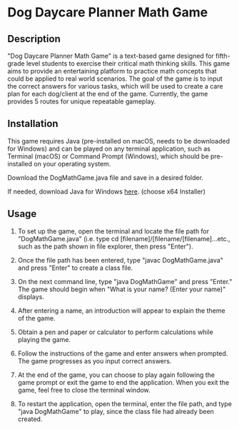 # Dog Daycare Planner Math Game

## Description
"Dog Daycare Planner Math Game" is a text-based game designed for fifth-grade level students to exercise their critical math thinking skills. 
This game aims to provide an entertaining platform to practice math concepts that could be applied to real world scenarios.
The goal of the game is to input the correct answers for various tasks, which will be used to create a care plan for each dog/client at the end of the game. 
Currently, the game provides 5 routes for unique repeatable gameplay. 

## Installation
This game requires Java (pre-installed on macOS, needs to be downloaded for Windows) and can be played on any terminal application, such as Terminal (macOS) or Command Prompt (Windows), which should be pre-installed on your operating system.  

Download the DogMathGame.java file and save in a desired folder.

If needed, download Java for Windows [here](https://www.oracle.com/java/technologies/downloads/#jdk21-windows). (choose x64 Installer)

## Usage
1. To set up the game, open the terminal and locate the file path for "DogMathGame.java" (i.e. type cd [filename]/[filename/[filename]...etc., such as the path shown in file explorer, then press "Enter").

2. Once the file path has been entered, type "javac DogMathGame.java" and press "Enter" to create a class file.

3. On the next command line, type "java DogMathGame" and press "Enter." The game should begin when "What is your name? (Enter your name)" displays. 

4. After entering a name, an introduction will appear to explain the theme of the game.

5. Obtain a pen and paper or calculator to perform calculations while playing the game.

6. Follow the instructions of the game and enter answers when prompted. The game progresses as you input correct answers.

7. At the end of the game, you can choose to play again following the game prompt or exit the game to end the application. When you exit the game, feel free to close the terminal window. 

8. To restart the application, open the terminal, enter the file path, and type "java DogMathGame" to play, since the class file had already been created.
